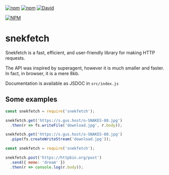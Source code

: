 [![npm](https://img.shields.io/npm/v/snekfetch.svg?maxAge=3600)](https://www.npmjs.com/package/snekfetch)
[![npm](https://img.shields.io/npm/dt/snekfetch.svg?maxAge=3600)](https://www.npmjs.com/package/snekfetch)
[![David](https://david-dm.org/guscaplan/snekfetch.svg)](https://david-dm.org/guscaplan/snekfetch)

[![NPM](https://nodei.co/npm/snekfetch.png?downloads=true&downloadRank=true&stars=true)](https://nodei.co/npm/snekfetch/)

# snekfetch

Snekfetch is a fast, efficient, and user-friendly library for making HTTP requests.

The API was inspired by superagent, however it is much smaller and faster.
In fact, in browser, it is a mere 8kb.

Documentation is available as JSDOC in `src/index.js`

## Some examples

```javascript
const snekfetch = require('snekfetch');

snekfetch.get('https://s.gus.host/o-SNAKES-80.jpg')
  .then(r => fs.writeFile('download.jpg', r.body));

snekfetch.get('https://s.gus.host/o-SNAKES-80.jpg')
  .pipe(fs.createWriteStream('download.jpg'));
```

```javascript
const snekfetch = require('snekfetch');

snekfetch.post('https://httpbin.org/post')
  .send({ meme: 'dream' })
  .then(r => console.log(r.body));
```


